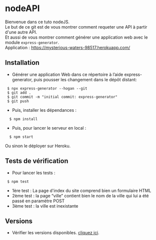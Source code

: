 # nodeAPI
Bienvenue dans ce tuto nodeJS. <br/>
Le but de ce git est de vous montrer comment requeter une API à partir d'une autre API.<br/>
Et aussi de vous montrer comment générer une application web avec le module ```express-generator```.<br/>
Application : https://mysterious-waters-98517.herokuapp.com/

## Installation
* Générer une application Web dans ce répertoire à l’aide express-generator, puis pousser les changement dans le dépôt distant:
```
 $ npx express-generator --hogan --git
 $ git add .
 $ git commit -m "initial commit: express-generator"
 $ git push
```
* Puis, installer les dépendances :
```
  $ npm install
```
* Puis, pour lancer le serveur en local :
```
  $ npm start
```
Ou sinon le déployer sur Heroku.

## Tests de vérification
* Pour lancer les tests :
```
 $ npm test
```
- 1ère test : La page d'index du site comprend bien un formulaire HTML
- 2ème test : la page “ville” contient bien le nom de la ville qui lui a été passé en paramètre POST
- 3ème test : la ville est inexistante

## Versions
* Vérifier les versions disponibles. [cliquez ici](https://github.com/sivithu/nodeAPI/tags).
